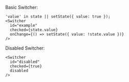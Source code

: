 Basic Switcher:

    'value' in state || setState({ value: true });
    <Switcher
      id="example"
      checked={state.value}
      onChange={() => setState({ value: !state.value })}
    />

Disabled Switcher:

    <Switcher
      id="disabled"
      checked={true}
      disabled
    />
